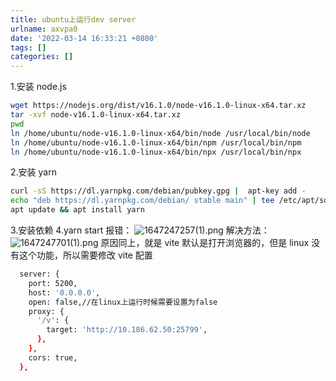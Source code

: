 ```yaml
---
title: ubuntu上运行dev server
urlname: axvpa0
date: '2022-03-14 16:33:21 +0800'
tags: []
categories: []
---
```


1.安装 node.js

```bash
wget https://nodejs.org/dist/v16.1.0/node-v16.1.0-linux-x64.tar.xz
tar -xvf node-v16.1.0-linux-x64.tar.xz
pwd
ln /home/ubuntu/node-v16.1.0-linux-x64/bin/node /usr/local/bin/node
ln /home/ubuntu/node-v16.1.0-linux-x64/bin/npm /usr/local/bin/npm
ln /home/ubuntu/node-v16.1.0-linux-x64/bin/npx /usr/local/bin/npx

```

2.安装 yarn

```bash
curl -sS https://dl.yarnpkg.com/debian/pubkey.gpg |  apt-key add -
echo "deb https://dl.yarnpkg.com/debian/ stable main" | tee /etc/apt/sources.list.d/yarn.list
apt update && apt install yarn
```

3.安装依赖
4.yarn start 报错：
![1647247257(1).png](https://cdn.nlark.com/yuque/0/2022/png/115484/1647247264428-974b325b-4c63-4ed0-b324-67ec76012023.png#clientId=u8858a88d-dd97-4&crop=0&crop=0&crop=1&crop=1&from=paste&height=512&id=u3c3d9a7a&margin=%5Bobject%20Object%5D&name=1647247257%281%29.png&originHeight=768&originWidth=827&originalType=binary∶=1&rotation=0&showTitle=false&size=47782&status=done&style=none&taskId=ud045349a-8c8e-4ce9-adbf-4957cdb9056&title=&width=551.3333333333334)
解决方法：
![1647247701(1).png](https://cdn.nlark.com/yuque/0/2022/png/115484/1647247708629-38528130-56e0-4bed-b94e-403f91120be3.png#clientId=u8858a88d-dd97-4&crop=0&crop=0&crop=1&crop=1&from=paste&height=428&id=ub1d651bd&margin=%5Bobject%20Object%5D&name=1647247701%281%29.png&originHeight=642&originWidth=1260&originalType=binary∶=1&rotation=0&showTitle=false&size=225803&status=done&style=none&taskId=u3c536b28-6e6c-4de0-97ed-e37ced6df97&title=&width=840)
原因同上，就是 vite 默认是打开浏览器的，但是 linux 没有这个功能，所以需要修改 vite 配置

```bash
  server: {
    port: 5200,
    host: '0.0.0.0',
    open: false,//在linux上运行时候需要设置为false
    proxy: {
      '/v': {
        target: 'http://10.186.62.50:25799',
      },
    },
    cors: true,
  },
```
